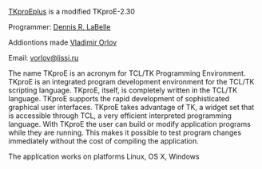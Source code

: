 [TKproEplus](https://habr.com/ru/post/653129/) is a modified TKproE-2.30

Programmer: [Dennis R. LaBelle](https://sourceforge.net/projects/tkproe/files/tkproe/TKproE%202.30/)

Addiontions made [Vladimir Orlov](http://museum.lissi-crypto.ru/)

Email: vorlov@lissi.ru

The name TKproE is an acronym for TCL/TK Programming Environment.
TKproE is an integrated program development environment for the TCL/TK scripting language.
TKproE, itself, is completely written in the TCL/TK language.
TKproE supports the rapid development of sophisticated graphical user interfaces. TKproE takes
advantage of TK, a widget set that is accessible through TCL, a very efficient interpreted
programming language. With TKproE the user can build or modify application programs while they
are running. This makes it possible to test program changes immediately without the cost of
compiling the application.

The application works on platforms Linux, OS X, Windows
